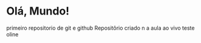 # Olá, Mundo!
 primeiro repositorio de  git e github
 Repositôrio criado n a aula ao vivo
 teste  oline
 
